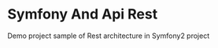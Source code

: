 Symfony And Api Rest
========================

Demo project sample of Rest architecture in Symfony2 project